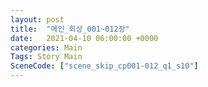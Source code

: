 ```yaml
---
layout: post
title:  "메인_회상_001~012장"
date:   2021-04-10 06:00:00 +0000
categories: Main
Tags: Story Main
SceneCode: ["scene_skip_cp001-012_q1_s10"]
---
```

